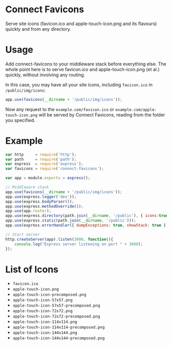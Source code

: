 Connect Favicons
================
Serve site icons (favicon.ico and apple-touch-icon.png and its flavours) quickly and from any directory.


Usage
=====
Add connect-favicons to your middleware stack before everything else. The whole point here is to serve favicon.ico and apple-touch-icon.png (et al.) quickly, without involving any routing.

In this case, you may have all your site icons, including `favicon.ico` in `/public/img/icons`:

```js
app.use(favicons(__dirname + '/public/img/icons'));
```

Now any request to the `example.com/favicon.ico` or `example.com/apple-touch-icon.png` will be served by Connect Favicons, reading from the folder you specified.

Example
=======

```js
var http     = require('http');
var path     = require('path');
var express  = require('express');
var favicons = require('connect-favicons');

var app = module.exports = express();

// Middleware stack
app.use(favicons(__dirname + '/public/img/icons'));
app.use(express.logger('dev'));
app.use(express.bodyParser());
app.use(express.methodOverride());
app.use(app.router);
app.use(express.directory(path.join(__dirname, '/public'), { icons:true }));
app.use(express.static(path.join(__dirname, '/public')));
app.use(express.errorHandler({ dumpExceptions: true, showStack: true }));

// Start server
http.createServer(app).listen(3000, function(){
    console.log("Express server listening on port " + 3000);
});
```

List of Icons
=============

* `favicon.ico`
* `apple-touch-icon.png`
* `apple-touch-icon-precomposed.png`
* `apple-touch-icon-57x57.png`
* `apple-touch-icon-57x57-precomposed.png`
* `apple-touch-icon-72x72.png`
* `apple-touch-icon-72x72-precomposed.png`
* `apple-touch-icon-114x114.png`
* `apple-touch-icon-114x114-precomposed.png`
* `apple-touch-icon-144x144.png`
* `apple-touch-icon-144x144-precomposed.png`
